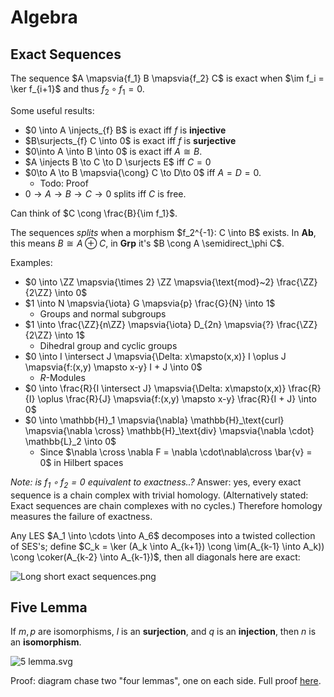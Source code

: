 # Algebra

## Exact Sequences

The sequence $A \mapsvia{f_1} B \mapsvia{f_2} C$ is exact when $\im f_i = \ker f_{i+1}$ and thus $f_2 \circ f_1 = 0$.

Some useful results:

- $0 \into A \injects_{f} B$ is exact iff $f$ is **injective**
- $B\surjects_{f} C \into 0$ is exact iff $f$ is **surjective**
- $0\into A \into B \into 0$ is exact iff $A \cong B$.
- $A \injects B \to C \to D \surjects E$ iff $C = 0$
- $0\to A \to B \mapsvia{\cong} C \to D\to 0$ iff $A = D = 0$.
	- Todo: Proof
- $0\to A\to B \to C \to 0$ splits iff $C$ is free.

Can think of $C \cong \frac{B}{\im f_1}$.

The sequences *splits* when a morphism $f_2^{-1}: C \into B$ exists. In $\textbf{Ab}$, this means $B \cong A \oplus C$, in $\mathbf{Grp}$ it's $B \cong A \semidirect_\phi C$.

Examples:

- $0 \into \ZZ \mapsvia{\times 2} \ZZ \mapsvia{\text{mod}~2} \frac{\ZZ}{2\ZZ} \into 0$
- $1 \into N \mapsvia{\iota} G \mapsvia{p} \frac{G}{N} \into 1$
  - Groups and normal subgroups
- $1 \into \frac{\ZZ}{n\ZZ} \mapsvia{\iota} D_{2n} \mapsvia{?} \frac{\ZZ}{2\ZZ} \into 1$
  - Dihedral group and cyclic groups
- $0 \into I \intersect J \mapsvia{\Delta: x\mapsto(x,x)} I \oplus J \mapsvia{f:(x,y) \mapsto x-y} I + J \into 0$
  - $R$-Modules
- $0 \into \frac{R}{I \intersect J} \mapsvia{\Delta: x\mapsto(x,x)} \frac{R}{I} \oplus \frac{R}{J} \mapsvia{f:(x,y) \mapsto x-y} \frac{R}{I + J} \into 0$
- $0 \into \mathbb{H}_1 \mapsvia{\nabla} \mathbb{H}_\text{curl} \mapsvia{\nabla \cross} \mathbb{H}_\text{div} \mapsvia{\nabla \cdot} \mathbb{L}_2 \into 0$
  - Since $\nabla \cross \nabla F = \nabla \cdot\nabla\cross \bar{v} = 0$ in Hilbert spaces

*Note: is $f_1\circ f_2 = 0$ equivalent to exactness..?* Answer: yes, every exact sequence is a chain complex with trivial homology. (Alternatively stated: Exact sequences are chain complexes with no cycles.) Therefore homology measures the failure of exactness.

Any LES $A_1 \into \cdots \into A_6$ decomposes into a twisted collection of SES's; define $C_k = \ker (A_k \into A_{k+1}) \cong \im(A_{k-1} \into A_k)) \cong \coker(A_{k-2} \into A_{k-1})$, then all diagonals here are exact:

![Long short exact sequences.png](https://upload.wikimedia.org/wikipedia/commons/b/b9/Long_short_exact_sequences.png)


## Five Lemma

If $m, p$ are isomorphisms, $l$ is an **surjection**, and $q$ is an **injection**, then $n$ is an **isomorphism**.

![5 lemma.svg](https://upload.wikimedia.org/wikipedia/commons/thumb/f/f8/5_lemma.svg/388px-5_lemma.svg.png)

Proof: diagram chase two "four lemmas", one on each side. Full proof [here](https://en.wikipedia.org/wiki/Five_lemma).
